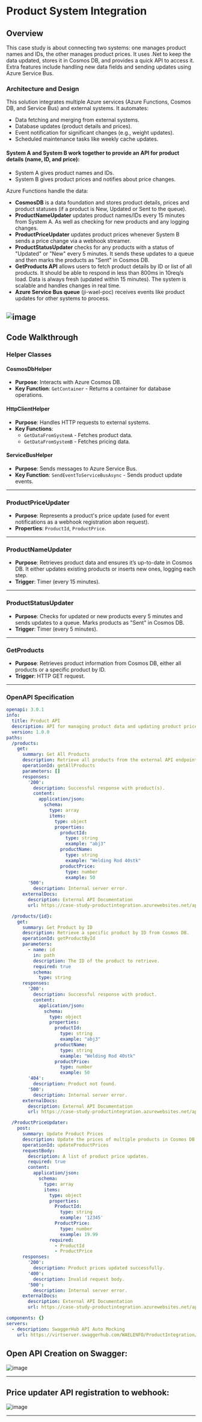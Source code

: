 
# Product System Integration

## Overview

This case study is about connecting two systems: one manages product names and IDs, the other manages product prices. It uses .Net to keep the data updated, stores it in Cosmos DB, and provides a quick API to access it. Extra features include handling new data fields and sending updates using Azure Service Bus.

### Architecture and Design

This solution integrates multiple Azure services (Azure Functions, Cosmos DB, and Service Bus) and external systems. It automates:

- Data fetching and merging from external systems.
- Database updates (product details and prices).
- Event notification for significant changes (e.g., weight updates).
- Scheduled maintenance tasks like weekly cache updates.

#### System A and System B work together to provide an API for product details (name, ID, and price):

- System A gives product names and IDs.
- System B gives product prices and notifies about price changes.

Azure Functions handle the data:

- **CosmosDB** is a data foundation and stores product details, prices and product statuses (if a product is New, Updated or Sent to the queue).
- **ProductNameUpdater** updates product names/IDs every 15 minutes from System A. As well as checking for new products and any logging changes.
- **ProductPriceUpdater** updates product prices whenever System B sends a price change via a webhook streamer.
- **ProductStatusUpdater** checks for any products with a status of "Updated" or "New" every 5 minutes. It sends these updates to a queue and then marks the products as "Sent" in Cosmos DB.
- **GetProducts API** allows users to fetch product details by ID or list of all products. It should be able to respond in less than 800ms in 10req/s load. Data is always fresh (updated within 15 minutes). The system is scalable and handles changes in real time.
- **Azure Service Bus queue** (ji-wael-poc) receives events like product updates for other systems to process.



![image](diagram.png)
---

## Code Walkthrough

### Helper Classes

#### CosmosDbHelper
- **Purpose**: Interacts with Azure Cosmos DB.
- **Key Function**: `GetContainer` - Returns a container for database operations.

#### HttpClientHelper
- **Purpose**: Handles HTTP requests to external systems.
- **Key Functions**: 
  - `GetDataFromSystemA` - Fetches product data.
  - `GetDataFromSystemB` - Fetches pricing data.

#### ServiceBusHelper
- **Purpose**: Sends messages to Azure Service Bus.
- **Key Function**: `SendEventToServiceBusAsync` - Sends product update events.

---

### ProductPriceUpdater
- **Purpose**: Represents a product's price update (used for event notifications as a webhook registration abon request). 
- **Properties**: `ProductId`, `ProductPrice`.

---

### ProductNameUpdater
- **Purpose**: Retrieves product data and ensures it’s up-to-date in Cosmos DB. It either updates existing products or inserts new ones, logging each step.
- **Trigger**: Timer (every 15 minutes).

---

### ProductStatusUpdater
- **Purpose**: Checks for updated or new products every 5 minutes and sends updates to a queue. Marks products as "Sent" in Cosmos DB.
- **Trigger**: Timer (every 5 minutes).

---

### GetProducts
- **Purpose**: Retrieves product information from Cosmos DB, either all products or a specific product by ID.
- **Trigger**: HTTP GET request.

---

### OpenAPI Specification

```yaml
openapi: 3.0.1
info:
  title: Product API
  description: API for managing product data and updating product prices in Cosmos DB.
  version: 1.0.0
paths:
  /products:
    get:
      summary: Get All Products
      description: Retrieve all products from the external API endpoint.
      operationId: getAllProducts
      parameters: []
      responses:
        '200':
          description: Successful response with product(s).
          content:
            application/json:
              schema:
                type: array
                items:
                  type: object
                  properties:
                    productId:
                      type: string
                      example: "abj3"
                    productName:
                      type: string
                      example: "Welding Rod 40stk"
                    productPrice:
                      type: number
                      example: 50
        '500':
          description: Internal server error.
      externalDocs:
        description: External API Documentation
        url: https://case-study-productintegration.azurewebsites.net/api/products?code={APi_Key}

  /products/{id}:
    get:
      summary: Get Product by ID
      description: Retrieve a specific product by ID from Cosmos DB.
      operationId: getProductById
      parameters:
        - name: id
          in: path
          description: The ID of the product to retrieve.
          required: true
          schema:
            type: string
      responses:
        '200':
          description: Successful response with product.
          content:
            application/json:
              schema:
                type: object
                properties:
                  productId:
                    type: string
                    example: "abj3"
                  productName:
                    type: string
                    example: "Welding Rod 40stk"
                  productPrice:
                    type: number
                    example: 50
        '404':
          description: Product not found.
        '500':
          description: Internal server error.
      externalDocs:
        description: External API Documentation
        url: https://case-study-productintegration.azurewebsites.net/api/products/abc2?code={APi_Key}

  /ProductPriceUpdater:
    post:
      summary: Update Product Prices
      description: Update the prices of multiple products in Cosmos DB.
      operationId: updateProductPrices
      requestBody:
        description: A list of product price updates.
        required: true
        content:
          application/json:
            schema:
              type: array
              items:
                type: object
                properties:
                  ProductId:
                    type: string
                    example: '12345'
                  ProductPrice:
                    type: number
                    example: 19.99
                required:
                  - ProductId
                  - ProductPrice
      responses:
        '200':
          description: Product prices updated successfully.
        '400':
          description: Invalid request body.
        '500':
          description: Internal server error.
      externalDocs:
        description: External API Documentation
        url: https://case-study-productintegration.azurewebsites.net/api/ProductPriceUpdater?code={APi_Key}

components: {}
servers:
  - description: SwaggerHub API Auto Mocking
    url: https://virtserver.swaggerhub.com/WAELENFO/ProductIntegration/1.0.0
```

## Open API Creation on Swagger:

![image](Swagger.png)


---

## Price updater API registration to webhook:

![image](WebhookReg.png)

---
